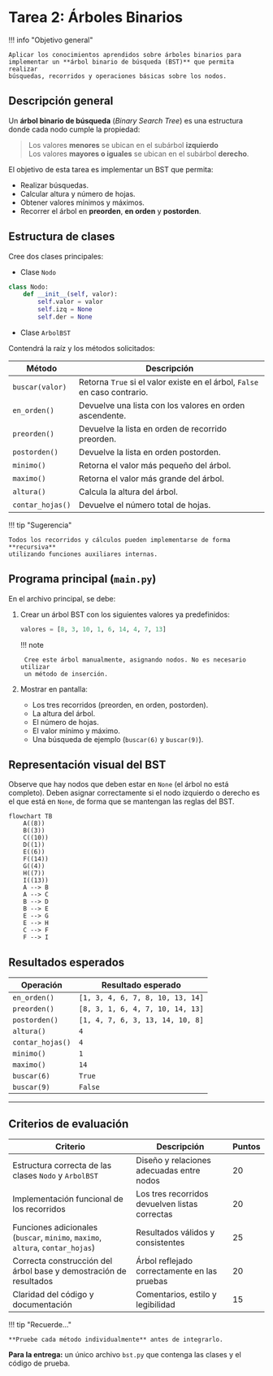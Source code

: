 # Tarea 2: Árboles Binarios

!!! info "Objetivo general"

    Aplicar los conocimientos aprendidos sobre árboles binarios para
    implementar un **árbol binario de búsqueda (BST)** que permita realizar
    búsquedas, recorridos y operaciones básicas sobre los nodos.

## Descripción general

Un **árbol binario de búsqueda** (_Binary Search Tree_) es una estructura donde
cada nodo cumple la propiedad:

> Los valores **menores** se ubican en el subárbol **izquierdo**  
> Los valores **mayores o iguales** se ubican en el subárbol **derecho**.

El objetivo de esta tarea es implementar un BST que permita:

- Realizar búsquedas.
- Calcular altura y número de hojas.
- Obtener valores mínimos y máximos.
- Recorrer el árbol en **preorden**, **en orden** y **postorden**.

## Estructura de clases

Cree dos clases principales:

- Clase `Nodo`

```python
class Nodo:
    def __init__(self, valor):
        self.valor = valor
        self.izq = None
        self.der = None
```

- Clase `ArbolBST`

Contendrá la raíz y los métodos solicitados:

| Método           | Descripción                                                               |
| ---------------- | ------------------------------------------------------------------------- |
| `buscar(valor)`  | Retorna `True` si el valor existe en el árbol, `False` en caso contrario. |
| `en_orden()`     | Devuelve una lista con los valores en orden ascendente.                   |
| `preorden()`     | Devuelve la lista en orden de recorrido preorden.                         |
| `postorden()`    | Devuelve la lista en orden postorden.                                     |
| `minimo()`       | Retorna el valor más pequeño del árbol.                                   |
| `maximo()`       | Retorna el valor más grande del árbol.                                    |
| `altura()`       | Calcula la altura del árbol.                                              |
| `contar_hojas()` | Devuelve el número total de hojas.                                        |

!!! tip "Sugerencia"

    Todos los recorridos y cálculos pueden implementarse de forma **recursiva**
    utilizando funciones auxiliares internas.

## Programa principal (`main.py`)

En el archivo principal, se debe:

1.  Crear un árbol BST con los siguientes valores ya predefinidos:

    ```python
    valores = [8, 3, 10, 1, 6, 14, 4, 7, 13]
    ```

    !!! note

         Cree este árbol manualmente, asignando nodos. No es necesario utilizar
         un método de inserción.

2.  Mostrar en pantalla:
    - Los tres recorridos (preorden, en orden, postorden).
    - La altura del árbol.
    - El número de hojas.
    - El valor mínimo y máximo.
    - Una búsqueda de ejemplo (`buscar(6)` y `buscar(9)`).

## Representación visual del BST

Observe que hay nodos que deben estar en `None` (el árbol no está completo).
Deben asignar correctamente si el nodo izquierdo o derecho es el que está en
`None`, de forma que se mantengan las reglas del BST.

```mermaid
flowchart TB
    A((8))
    B((3))
    C((10))
    D((1))
    E((6))
    F((14))
    G((4))
    H((7))
    I((13))
    A --> B
    A --> C
    B --> D
    B --> E
    E --> G
    E --> H
    C --> F
    F --> I
```

## Resultados esperados

| Operación        | Resultado esperado               |
| ---------------- | -------------------------------- |
| `en_orden()`     | `[1, 3, 4, 6, 7, 8, 10, 13, 14]` |
| `preorden()`     | `[8, 3, 1, 6, 4, 7, 10, 14, 13]` |
| `postorden()`    | `[1, 4, 7, 6, 3, 13, 14, 10, 8]` |
| `altura()`       | `4`                              |
| `contar_hojas()` | `4`                              |
| `minimo()`       | `1`                              |
| `maximo()`       | `14`                             |
| `buscar(6)`      | `True`                           |
| `buscar(9)`      | `False`                          |

---

## Criterios de evaluación

| Criterio                                                                       | Descripción                                    | Puntos |
| ------------------------------------------------------------------------------ | ---------------------------------------------- | ------ |
| Estructura correcta de las clases `Nodo` y `ArbolBST`                          | Diseño y relaciones adecuadas entre nodos      | 20     |
| Implementación funcional de los recorridos                                     | Los tres recorridos devuelven listas correctas | 20     |
| Funciones adicionales (`buscar`, `minimo`, `maximo`, `altura`, `contar_hojas`) | Resultados válidos y consistentes              | 25     |
| Correcta construcción del árbol base y demostración de resultados              | Árbol reflejado correctamente en las pruebas   | 20     |
| Claridad del código y documentación                                            | Comentarios, estilo y legibilidad              | 15     |

!!! tip "Recuerde..."

    **Pruebe cada método individualmente** antes de integrarlo.

**Para la entrega:** un único archivo `bst.py` que contenga las clases y el código de prueba.
